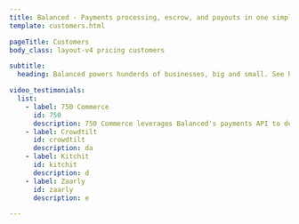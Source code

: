 ```yaml
---
title: Balanced - Payments processing, escrow, and payouts in one simple API | Customers
template: customers.html

pageTitle: Customers
body_class: layout-v4 pricing customers

subtitle:
  heading: Balanced powers hunderds of businesses, big and small. See how some of the fastest growing companies are using Balanced to deliever an amazing payments experience.

video_testimonials:
  list:
    - label: 750 Commerce
      id: 750
      description: 750 Commerce leverages Balanced's payments API to deliver a great processing experience for wineries
    - label: Crowdtilt
      id: crowdtilt
      description: da
    - label: Kitchit
      id: kitchit
      description: d
    - label: Zaarly
      id: zaarly
      description: e

---
```

